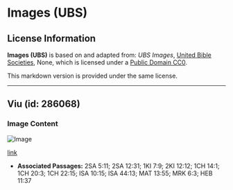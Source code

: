 # Images (UBS)

## License Information

**Images (UBS)** is based on and adapted from: _UBS Images_, [United Bible Societies](https://unitedbiblesocieties.org/), None, which is licensed under a [Public Domain CC0](https://creativecommons.org/public-domain/cc0/).

This markdown version is provided under the same license.



--------------------------------

## Viu (id: 286068)

### Image Content

![Image](https://cdn.aquifer.bible/aquifer-content/resources/Media/WEB-0374_saw.jpg)

[link](https://cdn.aquifer.bible/aquifer-content/resources/Media/WEB-0374_saw.jpg)

* **Associated Passages:** 2SA 5:11; 2SA 12:31; 1KI 7:9; 2KI 12:12; 1CH 14:1; 1CH 20:3; 1CH 22:15; ISA 10:15; ISA 44:13; MAT 13:55; MRK 6:3; HEB 11:37

